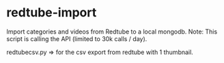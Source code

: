redtube-import
==============

Import categories and videos from Redtube to a local mongodb.
Note: This script is calling the API (limited to 30k calls / day).

redtubecsv.py => for the csv export from redtube with 1 thumbnail.
